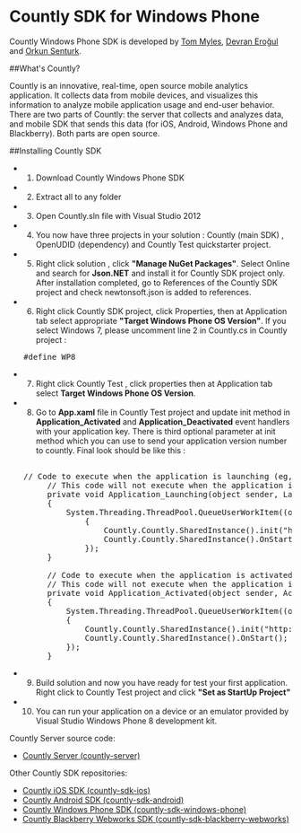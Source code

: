 Countly SDK for Windows Phone
=============================

Countly Windows Phone SDK is developed by [Tom Myles](mailto:tom.m935@gmail.com), [Devran Eroğul](mailto:devran@gmail.com)
and [Orkun Senturk](mailto:orkun.senturk@8bitiz.com).

##What's Countly?

Countly is an innovative, real-time, open source mobile analytics application. 
It collects data from mobile devices, and visualizes this information to analyze 
mobile application usage and end-user behavior. There are two parts of Countly: 
the server that collects and analyzes data, and mobile SDK that sends this data 
(for iOS, Android, Windows Phone and Blackberry). Both parts are open source.

##Installing Countly SDK

* 1. Download Countly Windows Phone SDK
* 2. Extract all to any folder
* 3. Open Countly.sln file with Visual Studio 2012
* 4. You now have three projects in your solution : Countly (main SDK) , OpenUDID (dependency) and Countly Test quickstarter project.
* 5. Right click solution , click **"Manage NuGet Packages"**. Select Online and search for **Json.NET** and install it for Countly SDK project only. After installation completed, go to References of the Countly SDK project and check newtonsoft.json is added to references.
* 6. Right click Countly SDK project, click Properties, then at Application tab select appropriate **"Target Windows Phone OS Version"**. If you select Windows 7, please uncomment line 2 in Countly.cs in Countly project :


<pre class="prettyprint">
   #define WP8
</pre>

* 7. Right click Countly Test , click properties then at Application tab select **Target Windows Phone OS Version**. 

* 8. Go to **App.xaml** file in Countly Test project and update init method in **Application_Activated** and **Application_Deactivated** event handlers with your application key. There is third optional parameter at init method which you can use to send your application version number to countly. Final look should be like this :

<pre class="prettyprint">

   // Code to execute when the application is launching (eg, from Start)
        // This code will not execute when the application is reactivated
        private void Application_Launching(object sender, LaunchingEventArgs e)
        {
            System.Threading.ThreadPool.QueueUserWorkItem((o) =>
                {
                    Countly.Countly.SharedInstance().init("http://demo.count.ly", "YOUR_APP_KEY", "2.0");
                    Countly.Countly.SharedInstance().OnStart();
                });
        }

        // Code to execute when the application is activated (brought to foreground)
        // This code will not execute when the application is first launched
        private void Application_Activated(object sender, ActivatedEventArgs e)
        {
            System.Threading.ThreadPool.QueueUserWorkItem((o) =>
            {
                Countly.Countly.SharedInstance().init("http://demo.count.ly", "YOUR_APP_KEY", "2.0");
                Countly.Countly.SharedInstance().OnStart();
            });
        }
</pre>


* 9. Build solution and now you have ready for test your first application. Right click to Countly Test project and click **"Set as StartUp Project"**

* 10. You can run your application on a device or an emulator provided by Visual Studio Windows Phone 8 development kit.


Countly Server source code:

- [Countly Server (countly-server)](https://github.com/Countly/countly-server)

Other Countly SDK repositories:

- [Countly iOS SDK (countly-sdk-ios)](https://github.com/Countly/countly-sdk-ios)
- [Countly Android SDK (countly-sdk-android)](https://github.com/Countly/countly-sdk-android)
- [Countly Windows Phone SDK (countly-sdk-windows-phone)](https://github.com/Countly/countly-sdk-windows-phone)
- [Countly Blackberry Webworks SDK (countly-sdk-blackberry-webworks)](https://github.com/Countly/countly-sdk-blackberry-webworks)
